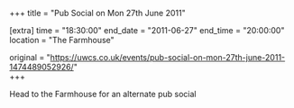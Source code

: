 +++
title = "Pub Social on Mon 27th June 2011"

[extra]
time = "18:30:00"
end_date = "2011-06-27"
end_time = "20:00:00"
location = "The Farmhouse"

original = "https://uwcs.co.uk/events/pub-social-on-mon-27th-june-2011-1474489052926/"    
+++

Head to the Farmhouse for an alternate pub social

